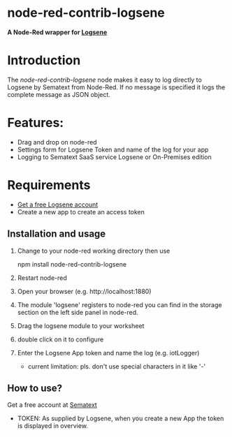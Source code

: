 # node-red-contrib-logsene

**A Node-Red wrapper for [Logsene](http://sematext.com/logsene)**


# Introduction

The _node-red-contrib-logsene_ node makes it  easy to log directly to  Logsene by Sematext from Node-Red.
If no message is specified it logs the complete message as JSON object.

# Features:

   * Drag and drop on node-red
   * Settings form  for Logsene Token and name of the log for your app
   * Logging to Sematext SaaS service Logsene or On-Premises edition


# Requirements

- [Get a free Logsene account](https://apps.sematext.com/users-web/register.do)
- Create a new app to create an access token

## Installation and usage

1) Change to your node-red working directory then use

	npm install node-red-contrib-logsene

2) Restart node-red
3) Open your browser (e.g. http://localhost:1880)
4) The module 'logsene' registers to node-red you can find in the storage section on the left side panel in node-red.
5) Drag the logsene module to your worksheet
5) double click on it to configure
5) Enter the Logsene App token and name the log  (e.g. iotLogger)
    - current limitation: pls. don't use special characters in it like '-'

## How to use?


Get a free account at [Sematext](http://www.sematext.com/logsene)

  * TOKEN: As supplied by Logsene, when you create a new App the token is displayed in overview.


